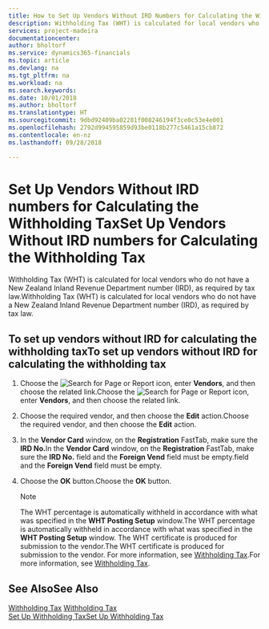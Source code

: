 ```yaml
---
title: How to Set Up Vendors Without IRD Numbers for Calculating the Withholding Tax
description: Withholding Tax (WHT) is calculated for local vendors who do not have a New Zealand Inland Revenue Department number.
services: project-madeira
documentationcenter: 
author: bholtorf
ms.service: dynamics365-financials
ms.topic: article
ms.devlang: na
ms.tgt_pltfrm: na
ms.workload: na
ms.search.keywords: 
ms.date: 10/01/2018
ms.author: bholtorf
ms.translationtype: HT
ms.sourcegitcommit: 9dbd92409ba02281f008246194f3ce0c53e4e001
ms.openlocfilehash: 2792d994595859d93be0118b277c5461a15cb872
ms.contentlocale: en-nz
ms.lasthandoff: 09/28/2018

---
```

# <a name="set-up-vendors-without-ird-numbers-for-calculating-the-withholding-tax"></a><span data-ttu-id="dddf4-103">Set Up Vendors Without IRD numbers for Calculating the Withholding Tax</span><span class="sxs-lookup"><span data-stu-id="dddf4-103">Set Up Vendors Without IRD numbers for Calculating the Withholding Tax</span></span>
<span data-ttu-id="dddf4-104">Withholding Tax (WHT) is calculated for local vendors who do not have a New Zealand Inland Revenue Department number (IRD), as required by tax law.</span><span class="sxs-lookup"><span data-stu-id="dddf4-104">Withholding Tax (WHT) is calculated for local vendors who do not have a New Zealand Inland Revenue Department number (IRD), as required by tax law.</span></span>  

## <a name="to-set-up-vendors-without-ird-for-calculating-the-withholding-tax"></a><span data-ttu-id="dddf4-105">To set up vendors without IRD for calculating the withholding tax</span><span class="sxs-lookup"><span data-stu-id="dddf4-105">To set up vendors without IRD for calculating the withholding tax</span></span>  
1.  <span data-ttu-id="dddf4-106">Choose the ![Search for Page or Report](../../media/ui-search/search_small.png "Search for Page or Report icon") icon, enter **Vendors**, and then choose the related link.</span><span class="sxs-lookup"><span data-stu-id="dddf4-106">Choose the ![Search for Page or Report](../../media/ui-search/search_small.png "Search for Page or Report icon") icon, enter **Vendors**, and then choose the related link.</span></span>  
2.  <span data-ttu-id="dddf4-107">Choose the required vendor, and then choose the **Edit** action.</span><span class="sxs-lookup"><span data-stu-id="dddf4-107">Choose the required vendor, and then choose the **Edit** action.</span></span>  
3.  <span data-ttu-id="dddf4-108">In the **Vendor Card** window, on the **Registration** FastTab, make sure the **IRD No.**</span><span class="sxs-lookup"><span data-stu-id="dddf4-108">In the **Vendor Card** window, on the **Registration** FastTab, make sure the **IRD No.**</span></span> <span data-ttu-id="dddf4-109">field and the **Foreign Vend** field must be empty.</span><span class="sxs-lookup"><span data-stu-id="dddf4-109">field and the **Foreign Vend** field must be empty.</span></span>  
4.  <span data-ttu-id="dddf4-110">Choose the **OK** button.</span><span class="sxs-lookup"><span data-stu-id="dddf4-110">Choose the **OK** button.</span></span>  

    > [!NOTE]  
    >  <span data-ttu-id="dddf4-111">The WHT percentage is automatically withheld in accordance with what was specified in the **WHT Posting Setup** window.</span><span class="sxs-lookup"><span data-stu-id="dddf4-111">The WHT percentage is automatically withheld in accordance with what was specified in the **WHT Posting Setup** window.</span></span> <span data-ttu-id="dddf4-112">The WHT certificate is produced for submission to the vendor.</span><span class="sxs-lookup"><span data-stu-id="dddf4-112">The WHT certificate is produced for submission to the vendor.</span></span> <span data-ttu-id="dddf4-113">For more information, see [Withholding Tax](withholding-tax.md).</span><span class="sxs-lookup"><span data-stu-id="dddf4-113">For more information, see [Withholding Tax](withholding-tax.md).</span></span>  

## <a name="see-also"></a><span data-ttu-id="dddf4-114">See Also</span><span class="sxs-lookup"><span data-stu-id="dddf4-114">See Also</span></span>  
<span data-ttu-id="dddf4-115">[Withholding Tax](withholding-tax.md) </span><span class="sxs-lookup"><span data-stu-id="dddf4-115">[Withholding Tax](withholding-tax.md) </span></span>  
[<span data-ttu-id="dddf4-116">Set Up Withholding Tax</span><span class="sxs-lookup"><span data-stu-id="dddf4-116">Set Up Withholding Tax</span></span>](how-to-set-up-withholding-tax.md)

